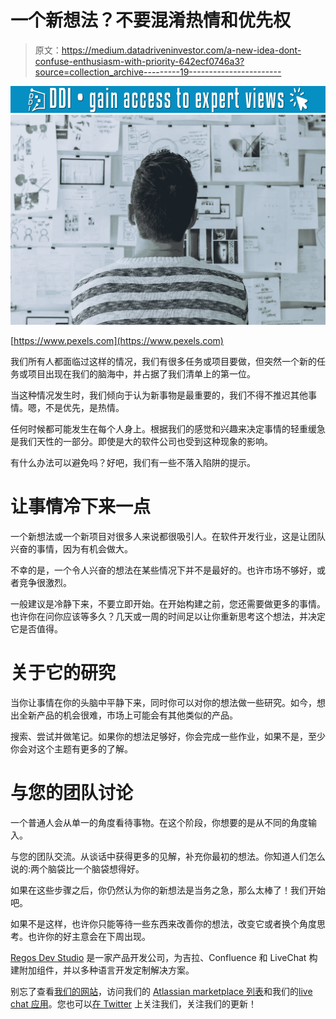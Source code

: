 # 一个新想法？不要混淆热情和优先权

> 原文：<https://medium.datadriveninvestor.com/a-new-idea-dont-confuse-enthusiasm-with-priority-642ecf0746a3?source=collection_archive---------19----------------------->

[![](img/cdf87fd468c9d929add3071006abd1aa.png)](http://www.track.datadriveninvestor.com/1B9E)![](img/5351184f2d8619c0f2ecd75c24fb6d34.png)

[https://www.pexels.com](https://www.pexels.com)

我们所有人都面临过这样的情况，我们有很多任务或项目要做，但突然一个新的任务或项目出现在我们的脑海中，并占据了我们清单上的第一位。

当这种情况发生时，我们倾向于认为新事物是最重要的，我们不得不推迟其他事情。嗯，不是优先，是热情。

任何时候都可能发生在每个人身上。根据我们的感觉和兴趣来决定事情的轻重缓急是我们天性的一部分。即使是大的软件公司也受到这种现象的影响。

有什么办法可以避免吗？好吧，我们有一些不落入陷阱的提示。

# 让事情冷下来一点

一个新想法或一个新项目对很多人来说都很吸引人。在软件开发行业，这是让团队兴奋的事情，因为有机会做大。

不幸的是，一个令人兴奋的想法在某些情况下并不是最好的。也许市场不够好，或者竞争很激烈。

一般建议是冷静下来，不要立即开始。在开始构建之前，您还需要做更多的事情。也许你在问你应该等多久？几天或一周的时间足以让你重新思考这个想法，并决定它是否值得。

# 关于它的研究

当你让事情在你的头脑中平静下来，同时你可以对你的想法做一些研究。如今，想出全新产品的机会很难，市场上可能会有其他类似的产品。

搜索、尝试并做笔记。如果你的想法足够好，你会完成一些作业，如果不是，至少你会对这个主题有更多的了解。

# 与您的团队讨论

一个普通人会从单一的角度看待事物。在这个阶段，你想要的是从不同的角度输入。

与您的团队交流。从谈话中获得更多的见解，补充你最初的想法。你知道人们怎么说的:两个脑袋比一个脑袋想得好。

如果在这些步骤之后，你仍然认为你的新想法是当务之急，那么太棒了！我们开始吧。

如果不是这样，也许你只能等待一些东西来改善你的想法，改变它或者换个角度思考。也许你的好主意会在下周出现。

[Regos Dev Studio](https://regosdevstudio.com/) 是一家产品开发公司，为吉拉、Confluence 和 LiveChat 构建附加组件，并以多种语言开发定制解决方案。

别忘了查看[我们的网站](https://regosdevstudio.com/)，访问我们的 [Atlassian marketplace 列表](https://marketplace.atlassian.com/vendors/1215096/regos-dev-studio)和我们的[live chat 应用](https://www.livechatinc.com/marketplace/apps/regos-notes/)。您也可以[在 Twitter](https://twitter.com/regosdevstudio) 上关注我们，关注我们的更新！